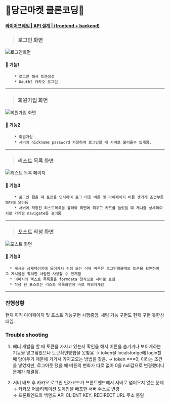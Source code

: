 # 🐰당근마켓 클론코딩🐰

#### [와이어프레임 | API 설계 | (frontend + backend)](https://www.notion.so/acho/4-S-A-bb46343e3e5e4f3f944e419e3ebc2705)

>### **로그인 화면**

![로그인화면](https://user-images.githubusercontent.com/109732299/190322583-882274b8-2e28-4787-98e3-5ea345c9ec79.png)

#### 🔗 기능1
        * 로그인 해서 토큰생성
        * Oauth2 카카오 로그인
---

>### **회원가입 화면**

![회원가입 화면](https://user-images.githubusercontent.com/109732299/190323563-5a5248c9-5d30-44a9-ae2d-9899f8b81ba3.png)

#### 🔗 기능2
        * 회원가입
        * 서버에 nickname password 저장하여 로그인할 때 서버로 불러올수 있게함.
---


>### **리스트 목록 화면**

![리스트 목록 페이지 ](https://user-images.githubusercontent.com/109732299/190323764-7cdd7c3a-8a2f-4c4a-9de1-2c87193ac1f7.png)

#### 🔗 기능3
        * 로그인 했을 때 토큰을 인식하여 로그 아웃 버튼 및 마이페이지 버튼 생기게 조건부를 헤더에 달아둠
        * 서버에 저장된 리스트목록을 불러와 화면에 띄우고 카드를 눌렀을 때 게시글 상세페이지로 가게끔 navigate를 걸어둠
---

>### **포스트 작성 화면**

![포스트 화면](https://user-images.githubusercontent.com/109732299/190324017-0148643b-6583-4a76-9efd-2f96f83e11b0.png)

#### 🔗 기능3
      * 게시글 상세페이지에 들어가서 수정 또는 삭제 버튼은 로그인했을때의 토큰을 확인하여 그 게시물을 작석한 사람만 사용할 수 있게함
      * 이미지와 텍스트 목록들을 formdata 형식으로 서버로 보냄
      * 작성 된 포스트는 리스트 목록화면에 바로 띄워지게함
---

### 진행상황
현재 아직 마이페이지 및 포스트 기능구현 시행중임.
채팅 기능 구현도 현재 구현 못한상태임.


### Trouble shooting
1. 헤더 개발을 할 때 토큰을 가지고 있는지 확인을 해서 버튼을 숨기거나 보이게하는 기능을 넣고싶었으나 토큰확인방법을 못찾음
    → token을 localstorige에 login할때 담아두기 때문에 거기서 가지고오는 방법을 찾음.
    → token ===0; 이라는 조건을 넣었지만, 로그아웃 됐을 때 버튼의 변화가 따로 없어 0을 null값으로 변경했더니 문제가 해결됨.

2. 서버 배포 후 카카오 로그인 인가코드가  프론트엔드에서 서버로 넘어오지 않는 문제  
    → 카카오 어플리케이션 도메인을 배포한 서버 주소로 변경  
    → 프론트엔드와 백엔드 API CLIENT KEY, REDIRECT URL 주소 통일
